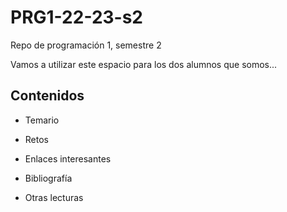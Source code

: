 # PRG1-22-23-s2
Repo de programación 1, semestre 2

Vamos a utilizar este espacio para los dos alumnos que somos...


## Contenidos

- Temario
- Retos
- Enlaces interesantes

- Bibliografía
- Otras lecturas
